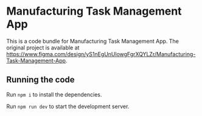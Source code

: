 
  # Manufacturing Task Management App

  This is a code bundle for Manufacturing Task Management App. The original project is available at https://www.figma.com/design/yS1nEgUnUlowgFgrXQYLZr/Manufacturing-Task-Management-App.

  ## Running the code

  Run `npm i` to install the dependencies.

  Run `npm run dev` to start the development server.
  